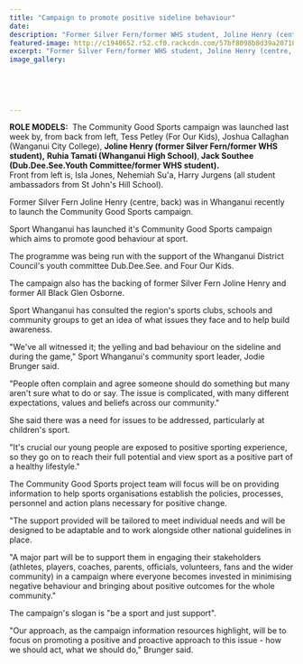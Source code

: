 ```yaml
---
title: "Campaign to promote positive sideline behaviour"
date: 
description: "Former Silver Fern/former WHS student, Joline Henry (centre, back) was in Whanganui recently to launch the Community Good Sports campaign, Wanganui Chronicle article on 22/8/16..."
featured-image: http://c1940652.r52.cf0.rackcdn.com/57bf8098b8d39a20710017b9/Campaign-to-promote-prositve-sideline-behav-JolineHenry-Chron-22-aug.jpg
excerpt: "Former Silver Fern/former WHS student, Joline Henry (centre, back) was in Whanganui recently to launch the Community Good Sports campaign."
image_gallery:
    
    
    
    
    
---
```


<p><span><strong>ROLE MODELS:</strong> &nbsp;The Community Good Sports campaign was launched last week by, from back from left, Tess Petley (For Our Kids), Joshua Callaghan (Wanganui City College), <strong>Joline Henry (former Silver Fern/former WHS student),</strong> <strong>Ruhia Tamati (Whanganui High School)</strong>,<strong> Jack Southee (Dub.Dee.See.Youth Committee/former WHS student).</strong><br />Front from left is, Isla Jones, Nehemiah Su'a, Harry Jurgens (all student ambassadors from St John's Hill School).&nbsp;</span></p>
<p><span>Former Silver Fern Joline Henry (centre, back) was in Whanganui recently to launch the Community Good Sports campaign.</span></p>
<p>Sport Whanganui has launched it's Community Good Sports campaign which aims to promote good behaviour at sport.</p>
<p>The programme was being run with the support of the Whanganui District Council's youth committee Dub.Dee.See. and Four Our Kids.</p>
<p>The campaign also has the backing of former Silver Fern Joline Henry and former All Black Glen Osborne.</p>
<p>Sport Whanganui has consulted the region's sports clubs, schools and community groups to get an idea of what issues they face and to help build awareness.</p>
<p>"We've all witnessed it; the yelling and bad behaviour on the sideline and during the game," Sport Whanganui's community sport leader, Jodie Brunger said.</p>
<p>"People often complain and agree someone should do something but many aren't sure what to do or say. The issue is complicated, with many different expectations, values and beliefs across our community."</p>
<p>She said there was a need for issues to be addressed, particularly at children's sport.</p>
<p>"It's crucial our young people are exposed to positive sporting experience, so they go on to reach their full potential and view sport as a positive part of a healthy lifestyle."</p>
<p>The Community Good Sports project team will focus will be on providing information to help sports organisations establish the policies, processes, personnel and action plans necessary for positive change.</p>
<p>"The support provided will be tailored to meet individual needs and will be designed to be adaptable and to work alongside other national guidelines in place.</p>
<p>"A major part will be to support them in engaging their stakeholders (athletes, players, coaches, parents, officials, volunteers, fans and the wider community) in a campaign where everyone becomes invested in minimising negative behaviour and bringing about positive outcomes for the whole community."</p>
<p>The campaign's slogan is "be a sport and just support".</p>
<p>"Our approach, as the campaign information resources highlight, will be to focus on promoting a positive and proactive approach to this issue - how we should act, what we should do," Brunger said.</p>


